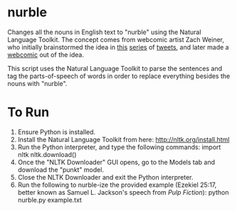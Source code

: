 nurble
======

Changes all the nouns in English text to "nurble" using the Natural Language Toolkit. The concept comes from webcomic artist Zach Weiner, who initially brainstormed the idea in [this](https://twitter.com/ZachWeiner/status/261101946151260160) [series](https://twitter.com/ZachWeiner/status/261839516795551744) of [tweets](https://twitter.com/ZachWeiner/status/261840134218063873), and later made a [webcomic](http://www.smbc-comics.com/index.php?db=comics&id=2779#comic) out of the idea.

This script uses the Natural Language Toolkit to parse the sentences and tag the parts-of-speech of words in order to replace everything besides the nouns with "nurble".

To Run
======

1. Ensure Python is installed.
2. Install the Natural Language Toolkit from here: http://nltk.org/install.html
3. Run the Python interpreter, and type the following commands:
    import nltk
    nltk.download()
4. Once the "NLTK Downloader" GUI opens, go to the Models tab and download the "punkt" model.
5. Close the NLTK Downloader and exit the Python interpreter.
6. Run the following to nurble-ize the provided example (Ezekiel 25:17, better known as Samuel L. Jackson's speech from *Pulp Fiction*):
    python nurble.py example.txt
